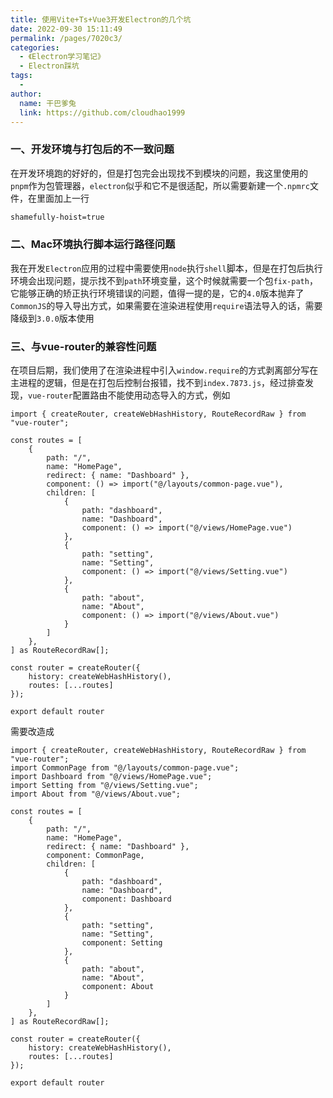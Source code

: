 ```yaml
---
title: 使用Vite+Ts+Vue3开发Electron的几个坑
date: 2022-09-30 15:11:49
permalink: /pages/7020c3/
categories:
  - 《Electron学习笔记》
  - Electron踩坑
tags:
  - 
author: 
  name: 干巴爹兔
  link: https://github.com/cloudhao1999
---
```

### 一、开发环境与打包后的不一致问题

在开发环境跑的好好的，但是打包完会出现找不到模块的问题，我这里使用的`pnpm`作为包管理器，`electron`似乎和它不是很适配，所以需要新建一个`.npmrc`文件，在里面加上一行

```bash
shamefully-hoist=true
```

### 二、Mac环境执行脚本运行路径问题

我在开发`Electron`应用的过程中需要使用`node`执行`shell`脚本，但是在打包后执行环境会出现问题，提示找不到`path`环境变量，这个时候就需要一个包`fix-path`，它能够正确的矫正执行环境错误的问题，值得一提的是，它的`4.0`版本抛弃了`CommonJS`的导入导出方式，如果需要在渲染进程使用`require`语法导入的话，需要降级到`3.0.0`版本使用

<!-- more -->

### 三、与vue-router的兼容性问题

在项目后期，我们使用了在渲染进程中引入`window.require`的方式剥离部分写在主进程的逻辑，但是在打包后控制台报错，找不到`index.7873.js`，经过排查发现，`vue-router`配置路由不能使用动态导入的方式，例如

```vue
import { createRouter, createWebHashHistory, RouteRecordRaw } from "vue-router";

const routes = [
    {
        path: "/",
        name: "HomePage",
        redirect: { name: "Dashboard" },
        component: () => import("@/layouts/common-page.vue"),
        children: [
            {
                path: "dashboard",
                name: "Dashboard",
                component: () => import("@/views/HomePage.vue")
            },
            {
                path: "setting",
                name: "Setting",
                component: () => import("@/views/Setting.vue")
            },
            {
                path: "about",
                name: "About",
                component: () => import("@/views/About.vue")
            }
        ]
    },
] as RouteRecordRaw[];

const router = createRouter({
    history: createWebHashHistory(),
    routes: [...routes]
});

export default router

```

需要改造成

```vue
import { createRouter, createWebHashHistory, RouteRecordRaw } from "vue-router";
import CommonPage from "@/layouts/common-page.vue";
import Dashboard from "@/views/HomePage.vue";
import Setting from "@/views/Setting.vue";
import About from "@/views/About.vue";

const routes = [
    {
        path: "/",
        name: "HomePage",
        redirect: { name: "Dashboard" },
        component: CommonPage,
        children: [
            {
                path: "dashboard",
                name: "Dashboard",
                component: Dashboard
            },
            {
                path: "setting",
                name: "Setting",
                component: Setting
            },
            {
                path: "about",
                name: "About",
                component: About
            }
        ]
    },
] as RouteRecordRaw[];

const router = createRouter({
    history: createWebHashHistory(),
    routes: [...routes]
});

export default router

```

